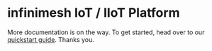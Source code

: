 # infinimesh IoT / IIoT Platform
More documentation is on the way. To get started, head over to our [quickstart guide](https://infinimesh.github.io/infinimesh/docs/#/).
Thanks you.